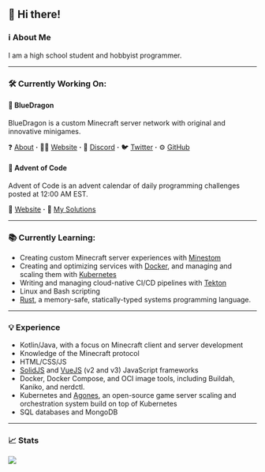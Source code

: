 ## 👋 Hi there! 
### ℹ About Me
I am a high school student and hobbyist programmer.

---

### 🛠 Currently Working On:
#### 🐲 BlueDragon
BlueDragon is a custom Minecraft server network with original and innovative minigames.

❓ [About](https://bluedragonmc.com/p/about) **·**
👨‍💻 [Website](https://bluedragonmc.com) **·**
💬 [Discord](https://discord.gg/3gvSPdW) **·**
🐦 [Twitter](https://twitter.com/BDMCNetwork) **·**
⚙ [GitHub](https://github.com/BlueDragonMC)

#### 🎄 Advent of Code
Advent of Code is an advent calendar of daily programming challenges posted at 12:00 AM EST.

🔗 [Website](https://adventofcode.com) **·**
📂 [My Solutions](https://github.com/FluxCapacitor2/advent-of-code-2022/tree/main/src/aoc2022)

---

### 📚 Currently Learning:
- Creating custom Minecraft server experiences with [Minestom](https://minestom.net/)
- Creating and optimizing services with [Docker](https://www.docker.com/), and managing and scaling them with [Kubernetes](https://k8s.io)
- Writing and managing cloud-native CI/CD pipelines with [Tekton](https://tekton.dev)
- Linux and Bash scripting
- [Rust](https://www.rust-lang.org/), a memory-safe, statically-typed systems programming language.

---

### 💡 Experience
- Kotlin/Java, with a focus on Minecraft client and server development
- Knowledge of the Minecraft protocol
- HTML/CSS/JS
- [SolidJS](https://www.solidjs.com/) and [VueJS](https://vuejs.org/) (v2 and v3) JavaScript frameworks
- Docker, Docker Compose, and OCI image tools, including Buildah, Kaniko, and nerdctl.
- Kubernetes and [Agones](https://agones.dev), an open-source game server scaling and orchestration system build on top of Kubernetes
- SQL databases and MongoDB

---

### 📈 Stats
<a href="https://github.com/anuraghazra/github-readme-stats">
  <picture align="left">
    <source srcset="https://github-readme-stats.vercel.app/api?username=fluxcapacitor2&count_private=true&show_icons=true&hide=stars" media="(prefers-color-scheme: light), (prefers-color-scheme: no-preference)" />
    <img src="https://github-readme-stats.vercel.app/api?username=fluxcapacitor2&count_private=true&show_icons=true&hide=stars&theme=dark" /> 
  </picture>
</a>
